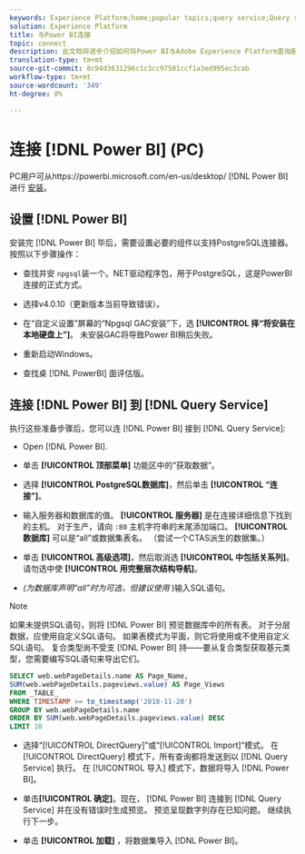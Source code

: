 ```yaml
---
keywords: Experience Platform;home;popular topics;query service;Query service;Power BI;power bi;connect to query service;
solution: Experience Platform
title: 与Power BI连接
topic: connect
description: 此文档将逐步介绍如何将Power BI与Adobe Experience Platform查询服务相连。
translation-type: tm+mt
source-git-commit: 8c94d3631296c1c3cc97501ccf1a3ed995ec3cab
workflow-type: tm+mt
source-wordcount: '349'
ht-degree: 0%

---
```



# 连接 [!DNL Power BI] (PC)

PC用户可从https://powerbi.microsoft.com/en-us/desktop/ [!DNL Power BI] 进行 [安装](https://powerbi.microsoft.com/en-us/desktop/)。

## 设置 [!DNL Power BI]

安装完 [!DNL Power BI] 毕后，需要设置必要的组件以支持PostgreSQL连接器。 按照以下步骤操作：

- 查找并安 `npgsql`装一个。NET驱动程序包，用于PostgreSQL，这是PowerBI连接的正式方式。

- 选择v4.0.10（更新版本当前导致错误）。

- 在“自定义设置”屏幕的“Npgsql GAC安装”下，选 **[!UICONTROL 择“将安装在本地硬盘上”]**。 未安装GAC将导致Power BI稍后失败。

- 重新启动Windows。

- 查找桌 [!DNL PowerBI] 面评估版。

## 连接 [!DNL Power BI] 到 [!DNL Query Service]

执行这些准备步骤后，您可以连 [!DNL Power BI] 接到 [!DNL Query Service]:

- Open [!DNL Power BI].

- 单击 **[!UICONTROL 顶部菜单]** 功能区中的“获取数据”。

- 选择 **[!UICONTROL PostgreSQL数据库]**，然后单击 **[!UICONTROL “连接”]**。

- 输入服务器和数据库的值。 **[!UICONTROL 服务器]** 是在连接详细信息下找到的主机。 对于生产，请向 `:80` 主机字符串的末尾添加端口。 **[!UICONTROL 数据库]** 可以是“all”或数据集表名。 （尝试一个CTAS派生的数据集。）

- 单击 **[!UICONTROL 高级选项]**，然后取消选 **[!UICONTROL 中包括关系列]**。 请勿选中使 **[!UICONTROL 用完整层次结构导航]**。

- *(为数据库声明“all”时为可选，但建议使用* )输入SQL语句。

>[!NOTE]
>
>如果未提供SQL语句，则将 [!DNL Power BI] 预览数据库中的所有表。 对于分层数据，应使用自定义SQL语句。 如果表模式为平面，则它将使用或不使用自定义SQL语句。 复合类型尚不受支 [!DNL Power BI] 持——要从复合类型获取基元类型，您需要编写SQL语句来导出它们。

```sql
SELECT web.webPageDetails.name AS Page_Name, 
SUM(web.webPageDetails.pageviews.value) AS Page_Views 
FROM _TABLE_ 
WHERE TIMESTAMP >= to_timestamp('2018-11-20')
GROUP BY web.webPageDetails.name 
ORDER BY SUM(web.webPageDetails.pageviews.value) DESC 
LIMIT 10
```

- 选择“[!UICONTROL DirectQuery]”或“[!UICONTROL Import]”模式。 在 [!UICONTROL DirectQuery] 模式下，所有查询都将发送到以 [!DNL Query Service] 执行。 在 [!UICONTROL 导入] 模式下，数据将导入 [!DNL Power BI]。

- 单击&#x200B;**[!UICONTROL 确定]**。现在， [!DNL Power BI] 连接到 [!DNL Query Service] 并在没有错误时生成预览。 预览呈现数字列存在已知问题。 继续执行下一步。

- 单击 **[!UICONTROL 加载]** ，将数据集导入 [!DNL Power BI]。
